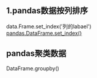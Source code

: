 ## 1.pandas数据按列排序  
data.Frame.set_index('列的labael')  
[pandas.DataFrame.set_index()](https://pandas.pydata.org/pandas-docs/stable/generated/pandas.DataFrame.set_index.html)

## pandas聚类数据
DataFrame.groupby()

